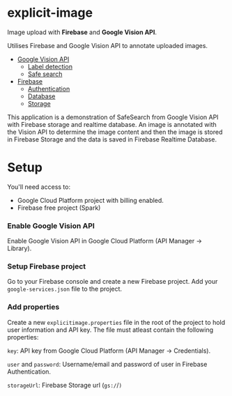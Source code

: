 # explicit-image
Image upload with **Firebase** and **Google Vision API**.

Utilises Firebase and Google Vision API to annotate uploaded images.
- [Google Vision API](https://cloud.google.com/vision/)
  - [Label detection](https://cloud.google.com/vision/docs/label-tutorial)
  - [Safe search](https://cloud.google.com/vision/docs/requests-and-responses)
- [Firebase](https://firebase.google.com/)
  - [Authentication](https://firebase.google.com/docs/auth/)
  - [Database](https://firebase.google.com/docs/database/)
  - [Storage](https://firebase.google.com/docs/storage/)

This application is a demonstration of SafeSearch from Google Vision API with Firebase storage and realtime database. An image is annotated with the Vision API to determine the image content and then the image is stored in Firebase Storage and the data is saved in Firebase Realtime Database.

# Setup
You'll need access to:
- Google Cloud Platform project with billing enabled.
- Firebase free project (Spark)


### Enable Google Vision API
Enable Google Vision API in Google Cloud Platform (API Manager -> Library).


### Setup Firebase project
Go to your Firebase console and create a new Firebase project.
Add your `google-services.json` file to the project.


### Add properties
Create a new `explicitimage.properties` file in the root of the project to hold user information and API key.
The file must atleast contain the following properties:

`key`: API key from Google Cloud Platform (API Manager -> Credentials).

`user` and `password`: Username/email and password of user in Firebase Authentication.

`storageUrl`: Firebase Storage url (`gs:/`/<your-firebase-storage-bucket>`)`